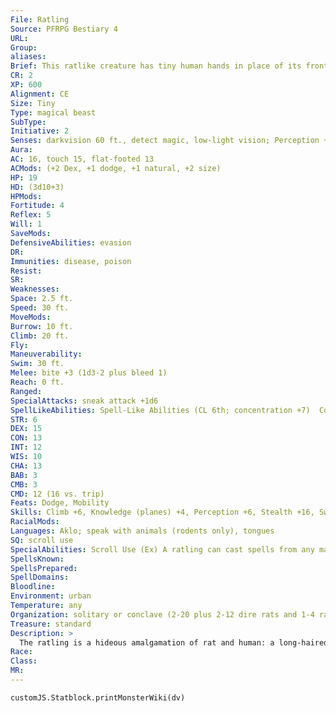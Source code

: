 ```yaml
---
File: Ratling
Source: PFRPG Bestiary 4
URL: 
Group: 
aliases: 
Brief: This ratlike creature has tiny human hands in place of its front paws, and an unnerving human face with a toothy mouth.
CR: 2
XP: 600
Alignment: CE
Size: Tiny
Type: magical beast
SubType: 
Initiative: 2
Senses: darkvision 60 ft., detect magic, low-light vision; Perception +6
Aura: 
AC: 16, touch 15, flat-footed 13
ACMods: (+2 Dex, +1 dodge, +1 natural, +2 size)
HP: 19
HD: (3d10+3)
HPMods: 
Fortitude: 4
Reflex: 5
Will: 1
SaveMods: 
DefensiveAbilities: evasion
DR: 
Immunities: disease, poison
Resist: 
SR: 
Weaknesses: 
Space: 2.5 ft.
Speed: 30 ft.
MoveMods: 
Burrow: 10 ft.
Climb: 20 ft.
Fly: 
Maneuverability: 
Swim: 30 ft.
Melee: bite +3 (1d3-2 plus bleed 1)
Reach: 0 ft.
Ranged: 
SpecialAttacks: sneak attack +1d6
SpellLikeAbilities: Spell-Like Abilities (CL 6th; concentration +7)  Constant-detect magic, read magic, speak with animals (rodents only), spider climb, tongues   3/day-cause fear (DC 12), dimension door, invisibility (self only)   1/day-summon swarm (rat swarm only)   1/week-commune (only when serving as a familiar; 6 questions, CL 12th)
STR: 6
DEX: 15
CON: 13
INT: 12
WIS: 10
CHA: 13
BAB: 3
CMB: 3
CMD: 12 (16 vs. trip)
Feats: Dodge, Mobility
Skills: Climb +6, Knowledge (planes) +4, Perception +6, Stealth +16, Swim +6
RacialMods: 
Languages: Aklo; speak with animals (rodents only), tongues
SQ: scroll use
SpecialAbilities: Scroll Use (Ex) A ratling can cast spells from any magic scroll as if it had the spell on its spell list.
SpellsKnown: 
SpellsPrepared: 
SpellDomains: 
Bloodline: 
Environment: urban
Temperature: any
Organization: solitary or conclave (2-20 plus 2-12 dire rats and 1-4 rat swarms)
Treasure: standard
Description: >
  The ratling is a hideous amalgamation of rat and human: a long-haired rodent with handlike front paws and a face reminiscent of the face of a leering old man. Within the ratling's humanoid mouth are long, yellow incisors more akin to those one might find in the jaws of a rat. Ratlings are carnivores. While they can subsist on grubs, other rodents, and carrion, they prefer living food and fresh blood, particularly that of humanoid children and elderly folk. They also have a sense for magic, and lurk around temples and universities searching for scraps of knowledge or overlooked books and scrolls to steal. Ratlings associate with common rats and even mate with them, producing anything from large, aggressive rats (often with vestigial humanlike features or other sickening deformities) to infant ratlings to deformed rats. In a mixed litter, the infant ratling usually kills and eats its siblings, then arranges the dismembered and disemboweled corpses in semi-occult patterns. Elder ratlings often gain the advanced simple template or levels in cleric, oracle, witch, or wizard (a rare few gain rogue levels, especially if they associate with a thieves' guild or wererats). These elders often become leaders of their own kind, creating cabals organized like the universities they frequently inhabit. If the ratling can gain a familiar, it usually chooses a rat-an association that often brings with it more than mere supernatural companionship. Ratlings can never select another ratling as a familiar. A chaotic evil spellcaster can gain a ratling as a familiar at 7th level by taking the Improved Familiar feat. A ratling familiar gains commune once per week as a spell-like ability, which it can use on its master's behalf. The master usually allows the familiar to drink her blood at least once per week. A ratling measures just over 2 feet long (although half that length is its long, ratty tail) and weighs 10 pounds.
Race: 
Class: 
MR: 
---
```

```dataviewjs
customJS.Statblock.printMonsterWiki(dv)
```
